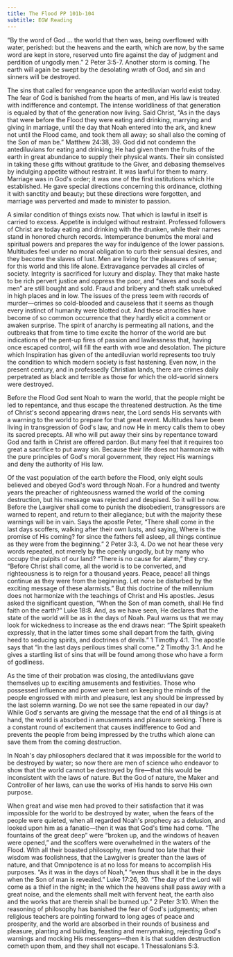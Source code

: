 ```yaml
---
title: The Flood PP 101b-104
subtitle: EGW Reading
---
```


“By the word of God ... the world that then was, being overflowed with water, perished: but the heavens and the earth, which are now, by the same word are kept in store, reserved unto fire against the day of judgment and perdition of ungodly men.” 2 Peter 3:5-7. Another storm is coming. The earth will again be swept by the desolating wrath of God, and sin and sinners will be destroyed.

The sins that called for vengeance upon the antediluvian world exist today. The fear of God is banished from the hearts of men, and His law is treated with indifference and contempt. The intense worldliness of that generation is equaled by that of the generation now living. Said Christ, “As in the days that were before the Flood they were eating and drinking, marrying and giving in marriage, until the day that Noah entered into the ark, and knew not until the Flood came, and took them all away; so shall also the coming of the Son of man be.” Matthew 24:38, 39. God did not condemn the antediluvians for eating and drinking; He had given them the fruits of the earth in great abundance to supply their physical wants. Their sin consisted in taking these gifts without gratitude to the Giver, and debasing themselves by indulging appetite without restraint. It was lawful for them to marry. Marriage was in God's order; it was one of the first institutions which He established. He gave special directions concerning this ordinance, clothing it with sanctity and beauty; but these directions were forgotten, and marriage was perverted and made to minister to passion.

A similar condition of things exists now. That which is lawful in itself is carried to excess. Appetite is indulged without restraint. Professed followers of Christ are today eating and drinking with the drunken, while their names stand in honored church records. Intemperance benumbs the moral and spiritual powers and prepares the way for indulgence of the lower passions. Multitudes feel under no moral obligation to curb their sensual desires, and they become the slaves of lust. Men are living for the pleasures of sense; for this world and this life alone. Extravagance pervades all circles of society. Integrity is sacrificed for luxury and display. They that make haste to be rich pervert justice and oppress the poor, and “slaves and souls of men” are still bought and sold. Fraud and bribery and theft stalk unrebuked in high places and in low. The issues of the press teem with records of murder—crimes so cold-blooded and causeless that it seems as though every instinct of humanity were blotted out. And these atrocities have become of so common occurrence that they hardly elicit a comment or awaken surprise. The spirit of anarchy is permeating all nations, and the outbreaks that from time to time excite the horror of the world are but indications of the pent-up fires of passion and lawlessness that, having once escaped control, will fill the earth with woe and desolation. The picture which Inspiration has given of the antediluvian world represents too truly the condition to which modern society is fast hastening. Even now, in the present century, and in professedly Christian lands, there are crimes daily perpetrated as black and terrible as those for which the old-world sinners were destroyed.

Before the Flood God sent Noah to warn the world, that the people might be led to repentance, and thus escape the threatened destruction. As the time of Christ's second appearing draws near, the Lord sends His servants with a warning to the world to prepare for that great event. Multitudes have been living in transgression of God's law, and now He in mercy calls them to obey its sacred precepts. All who will put away their sins by repentance toward God and faith in Christ are offered pardon. But many feel that it requires too great a sacrifice to put away sin. Because their life does not harmonize with the pure principles of God's moral government, they reject His warnings and deny the authority of His law.

Of the vast population of the earth before the Flood, only eight souls believed and obeyed God's word through Noah. For a hundred and twenty years the preacher of righteousness warned the world of the coming destruction, but his message was rejected and despised. So it will be now. Before the Lawgiver shall come to punish the disobedient, transgressors are warned to repent, and return to their allegiance; but with the majority these warnings will be in vain. Says the apostle Peter, “There shall come in the last days scoffers, walking after their own lusts, and saying, Where is the promise of His coming? for since the fathers fell asleep, all things continue as they were from the beginning.” 2 Peter 3:3, 4. Do we not hear these very words repeated, not merely by the openly ungodly, but by many who occupy the pulpits of our land? “There is no cause for alarm,” they cry. “Before Christ shall come, all the world is to be converted, and righteousness is to reign for a thousand years. Peace, peace! all things continue as they were from the beginning. Let none be disturbed by the exciting message of these alarmists.” But this doctrine of the millennium does not harmonize with the teachings of Christ and His apostles. Jesus asked the significant question, “When the Son of man cometh, shall He find faith on the earth?” Luke 18:8. And, as we have seen, He declares that the state of the world will be as in the days of Noah. Paul warns us that we may look for wickedness to increase as the end draws near: “The Spirit speaketh expressly, that in the latter times some shall depart from the faith, giving heed to seducing spirits, and doctrines of devils.” 1 Timothy 4:1. The apostle says that “in the last days perilous times shall come.” 2 Timothy 3:1. And he gives a startling list of sins that will be found among those who have a form of godliness.

As the time of their probation was closing, the antediluvians gave themselves up to exciting amusements and festivities. Those who possessed influence and power were bent on keeping the minds of the people engrossed with mirth and pleasure, lest any should be impressed by the last solemn warning. Do we not see the same repeated in our day? While God's servants are giving the message that the end of all things is at hand, the world is absorbed in amusements and pleasure seeking. There is a constant round of excitement that causes indifference to God and prevents the people from being impressed by the truths which alone can save them from the coming destruction.

In Noah's day philosophers declared that it was impossible for the world to be destroyed by water; so now there are men of science who endeavor to show that the world cannot be destroyed by fire—that this would be inconsistent with the laws of nature. But the God of nature, the Maker and Controller of her laws, can use the works of His hands to serve His own purpose.

When great and wise men had proved to their satisfaction that it was impossible for the world to be destroyed by water, when the fears of the people were quieted, when all regarded Noah's prophecy as a delusion, and looked upon him as a fanatic—then it was that God's time had come. “The fountains of the great deep” were “broken up, and the windows of heaven were opened,” and the scoffers were overwhelmed in the waters of the Flood. With all their boasted philosophy, men found too late that their wisdom was foolishness, that the Lawgiver is greater than the laws of nature, and that Omnipotence is at no loss for means to accomplish His purposes. “As it was in the days of Noah,” “even thus shall it be in the days when the Son of man is revealed.” Luke 17:26, 30. “The day of the Lord will come as a thief in the night; in the which the heavens shall pass away with a great noise, and the elements shall melt with fervent heat, the earth also and the works that are therein shall be burned up.” 2 Peter 3:10. When the reasoning of philosophy has banished the fear of God's judgments; when religious teachers are pointing forward to long ages of peace and prosperity, and the world are absorbed in their rounds of business and pleasure, planting and building, feasting and merrymaking, rejecting God's warnings and mocking His messengers—then it is that sudden destruction cometh upon them, and they shall not escape. 1 Thessalonians 5:3.